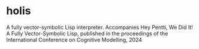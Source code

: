 # holis
A fully vector-symbolic Lisp interpreter. Accompanies Hey Pentti, We Did It! A Fully Vector-Symbolic Lisp, published in the proceedings of the International Conference on Cognitive Modelling, 2024
